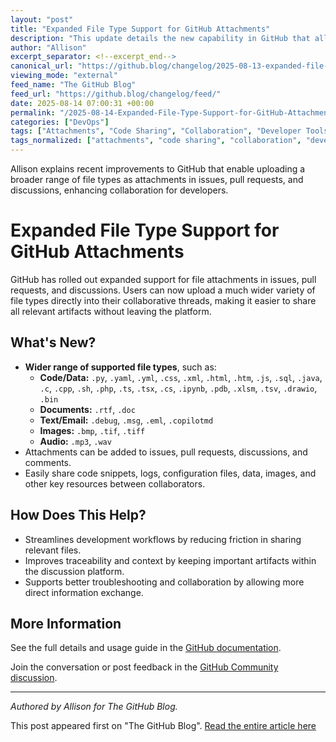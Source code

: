 ```yaml
---
layout: "post"
title: "Expanded File Type Support for GitHub Attachments"
description: "This update details the new capability in GitHub that allows uploading a wider variety of file types as attachments in issues, pull requests, and discussions. The change makes it easier for users to share code, data, documents, and media directly in collaborative threads, improving workflow efficiency and flexibility for development teams."
author: "Allison"
excerpt_separator: <!--excerpt_end-->
canonical_url: "https://github.blog/changelog/2025-08-13-expanded-file-type-support-for-attachments-across-issues-pull-requests-and-discussions"
viewing_mode: "external"
feed_name: "The GitHub Blog"
feed_url: "https://github.blog/changelog/feed/"
date: 2025-08-14 07:00:31 +00:00
permalink: "/2025-08-14-Expanded-File-Type-Support-for-GitHub-Attachments.html"
categories: ["DevOps"]
tags: ["Attachments", "Code Sharing", "Collaboration", "Developer Tools", "DevOps", "Discussions", "File Types", "GitHub", "Issue Tracking", "News", "Productivity", "Pull Requests", "Workflow"]
tags_normalized: ["attachments", "code sharing", "collaboration", "developer tools", "devops", "discussions", "file types", "github", "issue tracking", "news", "productivity", "pull requests", "workflow"]
---
```


Allison explains recent improvements to GitHub that enable uploading a broader range of file types as attachments in issues, pull requests, and discussions, enhancing collaboration for developers.<!--excerpt_end-->

# Expanded File Type Support for GitHub Attachments

GitHub has rolled out expanded support for file attachments in issues, pull requests, and discussions. Users can now upload a much wider variety of file types directly into their collaborative threads, making it easier to share all relevant artifacts without leaving the platform.

## What's New?

- **Wider range of supported file types**, such as:
  - **Code/Data:** `.py`, `.yaml`, `.yml`, `.css`, `.xml`, `.html`, `.htm`, `.js`, `.sql`, `.java`, `.c`, `.cpp`, `.sh`, `.php`, `.ts`, `.tsx`, `.cs`, `.ipynb`, `.pdb`, `.xlsm`, `.tsv`, `.drawio`, `.bin`
  - **Documents:** `.rtf`, `.doc`
  - **Text/Email:** `.debug`, `.msg`, `.eml`, `.copilotmd`
  - **Images:** `.bmp`, `.tif`, `.tiff`
  - **Audio:** `.mp3`, `.wav`
- Attachments can be added to issues, pull requests, discussions, and comments.
- Easily share code snippets, logs, configuration files, data, images, and other key resources between collaborators.

## How Does This Help?

- Streamlines development workflows by reducing friction in sharing relevant files.
- Improves traceability and context by keeping important artifacts within the discussion platform.
- Supports better troubleshooting and collaboration by allowing more direct information exchange.

## More Information

See the full details and usage guide in the [GitHub documentation](https://docs.github.com/issues/tracking-your-work-with-issues/creating-issues/about-issues#attaching-files).

Join the conversation or post feedback in the [GitHub Community discussion](https://github.com/orgs/community/discussions/169478).

---

*Authored by Allison for The GitHub Blog.*

This post appeared first on "The GitHub Blog". [Read the entire article here](https://github.blog/changelog/2025-08-13-expanded-file-type-support-for-attachments-across-issues-pull-requests-and-discussions)
